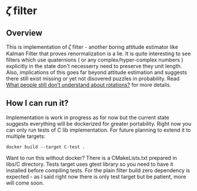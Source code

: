 # 𝜁 filter
## Overview

This is implementation of 𝜁 filter - another boring attitude estimator like Kalman Filter that proves renormalization is a lie. It is quite interesting to see filters which use quaternions ( or any complex/hyper-complex numbers ) explicitly in the state don't necesserry need to preserve they unit length. Also, implications of this goes far beyond attitude estimation and suggests there still exist missing or yet not disovered puzzles in probability. Read [ What people still don’t understand about rotations?](docs/README.md) for more details.

## How I can run it?

Implementation is work in progress as for now but the current state suggests everything will be dockerized for greater portability. Right now you can only run tests of C lib implementation. For future planning to extend it to multiple targets:

```
docker build --target C-test .
```

Want to run this without docker? There is a CMakeLists.txt prepared in libs/C directory. Tests target uses gtest library so you need to have it installed before compiling tests. For the plain filter build zero dependency is expected - as I said right now there is only test target but be patient, more will come soon.